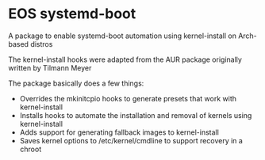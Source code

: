 # EOS systemd-boot

A package to enable systemd-boot automation using kernel-install on Arch-based distros

The kernel-install hooks were adapted from the AUR package originally written by Tilmann Meyer

The package basically does a few things:
* Overrides the mkinitcpio hooks to generate presets that work with kernel-install
* Installs hooks to automate the installation and removal of kernels using kernel-install
* Adds support for generating fallback images to kernel-install
* Saves kernel options to /etc/kernel/cmdline to support recovery in a chroot
